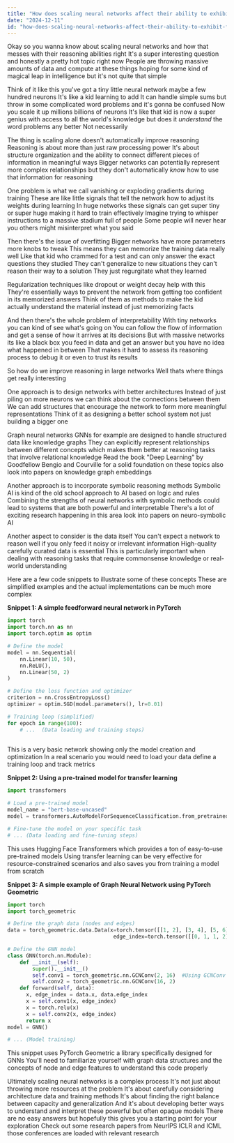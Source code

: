 ```yaml
---
title: "How does scaling neural networks affect their ability to exhibit features like reasoning?"
date: "2024-12-11"
id: "how-does-scaling-neural-networks-affect-their-ability-to-exhibit-features-like-reasoning"
---
```


Okay so you wanna know about scaling neural networks and how that messes with their reasoning abilities right  It's a super interesting question and honestly a pretty hot topic right now  People are throwing massive amounts of data and compute at these things hoping for some kind of magical leap in intelligence but it's not quite that simple  

Think of it like this you've got a tiny little neural network maybe a few hundred neurons  It's like a kid learning to add  It can handle simple sums but throw in some complicated word problems and it's gonna be confused  Now you scale it up millions billions of neurons  It's like that kid is now a super genius with access to all the world's knowledge but does it *understand* the word problems any better  Not necessarily

The thing is scaling alone doesn't automatically improve reasoning  Reasoning is about more than just raw processing power  It's about structure organization and the ability to connect different pieces of information in meaningful ways  Bigger networks can potentially represent more complex relationships but they don't automatically *know* how to use that information for reasoning

One problem is what we call vanishing or exploding gradients during training  These are like little signals that tell the network how to adjust its weights during learning  In huge networks these signals can get super tiny or super huge making it hard to train effectively  Imagine trying to whisper instructions to a massive stadium full of people  Some people will never hear you others might misinterpret what you said

Then there's the issue of overfitting  Bigger networks have more parameters more knobs to tweak  This means they can memorize the training data really well  Like that kid who crammed for a test and can only answer the exact questions they studied  They can't generalize to new situations they can't reason their way to a solution  They just regurgitate what they learned

Regularization techniques like dropout or weight decay help with this  They're essentially ways to prevent the network from getting too confident in its memorized answers  Think of them as methods to make the kid actually understand the material instead of just memorizing facts

And then there's the whole problem of interpretability  With tiny networks you can kind of see what's going on  You can follow the flow of information and get a sense of how it arrives at its decisions  But with massive networks its like a black box you feed in data and get an answer but you have no idea what happened in between  That makes it hard to assess its reasoning process to debug it or even to trust its results

So how do we improve reasoning in large networks  Well thats where things get really interesting

One approach is to design networks with better architectures  Instead of just piling on more neurons we can think about the connections between them  We can add structures that encourage the network to form more meaningful representations  Think of it as designing a better school system not just building a bigger one

Graph neural networks GNNs for example are designed to handle structured data like knowledge graphs  They can explicitly represent relationships between different concepts which makes them better at reasoning tasks that involve relational knowledge  Read the book "Deep Learning" by Goodfellow Bengio and Courville for a solid foundation on these topics also look into papers on knowledge graph embeddings

Another approach is to incorporate symbolic reasoning methods  Symbolic AI is kind of the old school approach to AI based on logic and rules  Combining the strengths of neural networks with symbolic methods could lead to systems that are both powerful and interpretable  There's a lot of exciting research happening in this area look into papers on neuro-symbolic AI

Another aspect to consider is the data itself  You can't expect a network to reason well if you only feed it noisy or irrelevant information  High-quality carefully curated data is essential  This is particularly important when dealing with reasoning tasks that require commonsense knowledge or real-world understanding


Here are a few code snippets to illustrate some of these concepts  These are simplified examples and the actual implementations can be much more complex

**Snippet 1:  A simple feedforward neural network in PyTorch**

```python
import torch
import torch.nn as nn
import torch.optim as optim

# Define the model
model = nn.Sequential(
    nn.Linear(10, 50),
    nn.ReLU(),
    nn.Linear(50, 2)
)

# Define the loss function and optimizer
criterion = nn.CrossEntropyLoss()
optimizer = optim.SGD(model.parameters(), lr=0.01)

# Training loop (simplified)
for epoch in range(100):
    # ...  (Data loading and training steps)
    
```

This is a very basic network showing only the model creation and optimization  In a real scenario you would need to load your data define a training loop and track metrics

**Snippet 2: Using a pre-trained model for transfer learning**

```python
import transformers

# Load a pre-trained model
model_name = "bert-base-uncased"
model = transformers.AutoModelForSequenceClassification.from_pretrained(model_name)

# Fine-tune the model on your specific task
# ... (Data loading and fine-tuning steps)

```

This uses Hugging Face Transformers which provides a ton of easy-to-use pre-trained models  Using transfer learning can be very effective for resource-constrained scenarios and also saves you from training a model from scratch

**Snippet 3: A simple example of Graph Neural Network using PyTorch Geometric**

```python
import torch
import torch_geometric

# Define the graph data (nodes and edges)
data = torch_geometric.data.Data(x=torch.tensor([[1, 2], [3, 4], [5, 6]]),
                                  edge_index=torch.tensor([[0, 1, 1, 2], [1, 0, 2, 1]]))

# Define the GNN model
class GNN(torch.nn.Module):
    def __init__(self):
        super().__init__()
        self.conv1 = torch_geometric.nn.GCNConv(2, 16)  #Using GCNConv here
        self.conv2 = torch_geometric.nn.GCNConv(16, 2)
    def forward(self, data):
      x, edge_index = data.x, data.edge_index
      x = self.conv1(x, edge_index)
      x = torch.relu(x)
      x = self.conv2(x, edge_index)
      return x
model = GNN()

# ... (Model training)
```

This snippet uses PyTorch Geometric  a library specifically designed for GNNs  You'll need to familiarize yourself with graph data structures and the concepts of node and edge features to understand this code properly


Ultimately scaling neural networks is a complex process  It's not just about throwing more resources at the problem  It's about carefully considering architecture data and training methods  It's about finding the right balance between capacity and generalization  And it's about developing better ways to understand and interpret these powerful but often opaque models  There are no easy answers but hopefully this gives you a starting point for your exploration  Check out some research papers from NeurIPS ICLR and ICML  those conferences are loaded with relevant research
